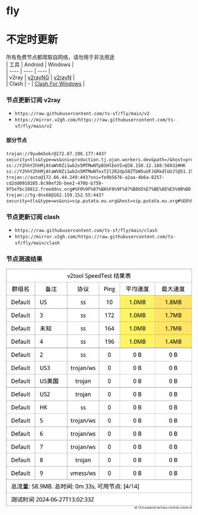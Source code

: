 # fly
# 不定时更新
所有免费节点都爬取自网络，请勿用于非法用途  
|  工具  | Android  | Windows  |  
|  ----  | ----   | ----  |  
| v2ray  | [v2rayNG](https://github.com/2dust/v2rayNG/releases) | [v2rayN](https://github.com/2dust/v2rayN/releases) |  
| Clash  | - | [Clash For Windows](https://github.com/2dust/clashN/releases) | 
  
### 节点更新订阅  v2ray
- `https://raw.githubusercontent.com/ts-sf/fly/main/v2`  
- `https://mirror.v2gh.com/https://raw.githubusercontent.com/ts-sf/fly/main/v2`  

#### 部分节点  
``` 
trojan://9yu6m5okr@172.67.198.177:443?security=tls&type=ws&sni=production.tj.ojan.workers.dev&path=/&host=production.tj.ojan.workers.dev#%E6%9C%AA%E7%9F%A5
ss://Y2hhY2hhMjAtaWV0Zi1wb2x5MTMwNTpBSHlEeVI=@38.150.12.188:56032#HK
ss://Y2hhY2hhMjAtaWV0Zi1wb2x5MTMwNToxT2l2R2dpS0ZTbW5uUFJGRkdlUUJl@51.15.127.125:443#%E6%9C%AA%E7%9F%A52
trojan://auto@172.66.44.249:443?sni=fe9b5676-a2aa-4b6a-8257-cd2dd0910205.8c98ef2b-bee2-470b-b759-9f5efbc10812.freeddns.org#%F0%9F%87%BA%F0%9F%87%B8US%E7%BE%8E%E5%9B%BD
trojan://tg-dns68@162.159.152.55:443?security=tls&type=ws&sni=vip.putata.eu.org&host=vip.putata.eu.org#%E6%9C%AA%E7%9F%A53
```
### 节点更新订阅  clash
- `https://raw.githubusercontent.com/ts-sf/fly/main/clash`  
- `https://mirror.v2gh.com/https://raw.githubusercontent.com/ts-sf/fly/main/clash`  

### 节点测速结果
![image](traffic.png)
